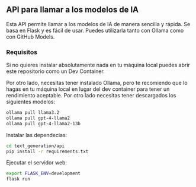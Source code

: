 ## API para llamar a los modelos de IA

Esta API permite llamar a los modelos de IA de manera sencilla y rápida. Se basa en Flask y es fácil de usar. Puedes utilizarla tanto con Ollama como con GitHub Models.

### Requisitos

Si no quieres instalar absolutamente nada en tu máquina local puedes abrir este repositorio como un Dev Container.

Por otro lado, necesitas tener instalado Ollama, pero te recomiendo que lo hagas en tu máquina local en lugar del dev container para tener un rendimiento aceptable. Por otro lado necesitas tener descargados los siguientes modelos:

```bash
ollama pull llama3.2
ollama pull gpt-4-llama2
ollama pull gpt-4-llama2-13b
```




Instalar las dependecias:

```bash
cd text_generation/api
pip install -r requirements.txt
```

Ejecutar el servidor web:

```bash
export FLASK_ENV=development
flask run
```
